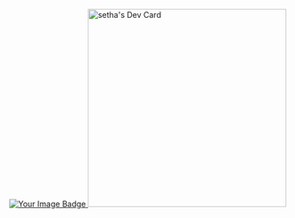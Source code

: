 
<a href="https://tryhackme.com/r/p/sethacheat19"><img src="https://tryhackme-badges.s3.amazonaws.com/setha.png" alt="Your Image Badge" />
</a>
<a href="https://app.daily.dev/dumbie_monkey"><img src="https://api.daily.dev/devcards/v2/uU9HSN7jNJjjHJ6378orH.png?type=default&r=z23" width="356" alt="setha's Dev Card"/></a>

